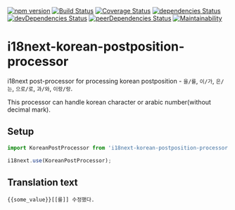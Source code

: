 [![npm version](https://badge.fury.io/js/i18next-korean-postposition-processor.svg)](https://badge.fury.io/js/i18next-korean-postposition-processor)
[![Build Status](https://travis-ci.org/Perlmint/i18next-korean-postposition-processor.svg?branch=master)](https://travis-ci.org/Perlmint/i18next-korean-postposition-processor)
[![Coverage Status](https://coveralls.io/repos/github/Perlmint/i18next-korean-postposition-processor/badge.svg?branch=master)](https://coveralls.io/github/Perlmint/i18next-korean-postposition-processor?branch=master)
[![dependencies Status](https://david-dm.org/perlmint/i18next-korean-postposition-processor/status.svg)](https://david-dm.org/perlmint/i18next-korean-postposition-processor)
[![devDependencies Status](https://david-dm.org/perlmint/i18next-korean-postposition-processor/dev-status.svg)](https://david-dm.org/perlmint/i18next-korean-postposition-processor?type=dev)
[![peerDependencies Status](https://david-dm.org/perlmint/i18next-korean-postposition-processor/peer-status.svg)](https://david-dm.org/perlmint/i18next-korean-postposition-processor?type=peer)
[![Maintainability](https://api.codeclimate.com/v1/badges/b3f55bc82a9eafed4bf7/maintainability)](https://codeclimate.com/github/Perlmint/i18next-korean-postposition-processor/maintainability)
# i18next-korean-postposition-processor

i18next post-processor for processing korean postposition - `을/를`, `이/가`, `은/는`, `으로/로`, `과/와`, `이랑/랑`.

This processor can handle korean character or arabic number(without decimal mark).

## Setup

```javascript
import KoreanPostProcessor from 'i18next-korean-postposition-processor';

i18next.use(KoreanPostProcessor);
```

## Translation text
```
{{some_value}}[[를]] 수정했다.
```
